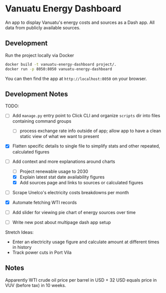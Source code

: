 # Vanuatu Energy Dashboard

An app to display Vanuatu's energy costs and sources as a Dash app.
All data from publicly available sources.

## Development

Run the project locally via Docker

```sh
docker build -t vanuatu-energy-dashboard project/.
docker run -p 8050:8050 vanuatu-energy-dashboard
```

You can then find the app at `http://localhost:8050` on your browser.

## Development Notes

TODO:

- [ ] Add `manage.py` entry point to Click CLI and organize `scripts` dir into files containing command groups

  - [ ] process exchange rate info outside of app; allow app to have a clean static view of what we want to present

- [x] Flatten specific details to single file to simplify stats and other repeated, calculated figures
- [ ] Add context and more explanations around charts

  - [ ] Project renewable usage to 2030
  - [x] Explain latest stat date availability figures
  - [x] Add sources page and links to sources or calculated figures

- [ ] Scrape Unelco's electricity costs breakdowns per month
- [x] Automate fetching WTI records

- [ ] Add slider for viewing pie chart of energy sources over time

- [ ] Write new post about multipage dash app setup

Stretch Ideas:

- Enter an electricity usage figure and calculate amount at different times in history
- Track power cuts in Port Vila

## Notes

Apparently WTI crude oil price per barrel in USD + 32 USD equals price in VUV (before tax) in 10 weeks.

